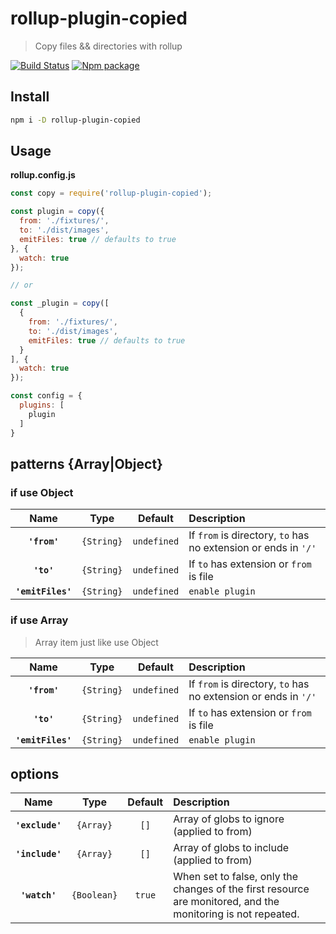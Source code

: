 # rollup-plugin-copied

> Copy files && directories with rollup

[![Build Status](https://travis-ci.org/sakitam-fdd/rollup-plugin-copied.svg?branch=master)](https://www.travis-ci.org/sakitam-fdd/rollup-plugin-copied)
[![Npm package](https://img.shields.io/npm/v/rollup-plugin-copied.svg)](https://www.npmjs.org/package/rollup-plugin-copied)

## Install

```bash
npm i -D rollup-plugin-copied
```

## Usage

**rollup.config.js**

```js
const copy = require('rollup-plugin-copied');

const plugin = copy({
  from: './fixtures/',
  to: './dist/images',
  emitFiles: true // defaults to true
}, {
  watch: true
});

// or

const _plugin = copy([
  {
    from: './fixtures/',
    to: './dist/images',
    emitFiles: true // defaults to true
  }
], {
  watch: true
});

const config = {
  plugins: [
    plugin
  ]
}
```

## patterns {Array|Object}

### if use Object

| Name | Type | Default | Description |
| :--: | :--: | :-----: | :---------- |
| **`'from'`** | `{String}` | `undefined` | If `from` is directory, `to` has no extension or ends in `'/'` |
| **`'to'`** | `{String}` | `undefined` | If `to` has extension or `from` is file |
| **`'emitFiles'`** | `{String}` | `undefined` | `enable plugin` |

### if use Array

> Array item just like use Object

| Name | Type | Default | Description |
| :--: | :--: | :-----: | :---------- |
| **`'from'`** | `{String}` | `undefined` | If `from` is directory, `to` has no extension or ends in `'/'` |
| **`'to'`** | `{String}` | `undefined` | If `to` has extension or `from` is file |
| **`'emitFiles'`** | `{String}` | `undefined` | `enable plugin` |

## options

| Name | Type | Default | Description |
| :--: | :--: | :-----: | :---------- |
| **`'exclude'`** | `{Array}` | `[]` | Array of globs to ignore (applied to from) |
| **`'include'`** | `{Array}` | `[]` | Array of globs to include (applied to from) |
| **`'watch'`** | `{Boolean}` | `true` | When set to false, only the changes of the first resource are monitored, and the monitoring is not repeated. |
